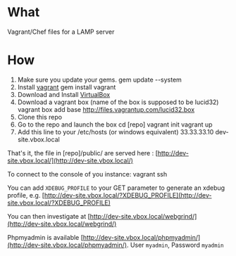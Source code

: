 What
====
Vagrant/Chef files for a LAMP server

How
===
1. Make sure you update your gems.
    gem update --system
2. Install [vagrant](http://vagrantup.com/)
    gem install vagrant
3. Download and Install [VirtualBox](http://www.virtualbox.org/)
4. Download a vagrant box (name of the box is supposed to be lucid32)
    vagrant box add base http://files.vagrantup.com/lucid32.box
5. Clone this repo
6. Go to the repo and launch the box
    cd [repo]
    vagrant init
    vagrant up
7. Add this line to your /etc/hosts (or windows equivalent)
    33.33.33.10 dev-site.vbox.local

That's it, the file in [repo]/public/ are served here : [http://dev-site.vbox.local/](http://dev-site.vbox.local/)

To connect to the console of you instance:
    vagrant ssh

You can add `XDEBUG_PROFILE` to your GET parameter to generate an xdebug profile, e.g. [http://dev-site.vbox.local/?XDEBUG_PROFILE](http://dev-site.vbox.local/?XDEBUG_PROFILE)

You can then investigate at [http://dev-site.vbox.local/webgrind/](http://dev-site.vbox.local/webgrind/)

Phpmyadmin is available [http://dev-site.vbox.local/phpmyadmin/](http://dev-site.vbox.local/phpmyadmin/). User `myadmin`, Password `myadmin`
